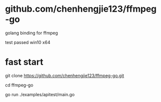 # github.com/chenhengjie123/ffmpeg-go

golang binding for ffmpeg

test passed win10 x64

# fast start

git clone https://github.com/chenhengjie123/ffmpeg-go.git

cd ffmpeg-go

go run ./examples/apitest/main.go
